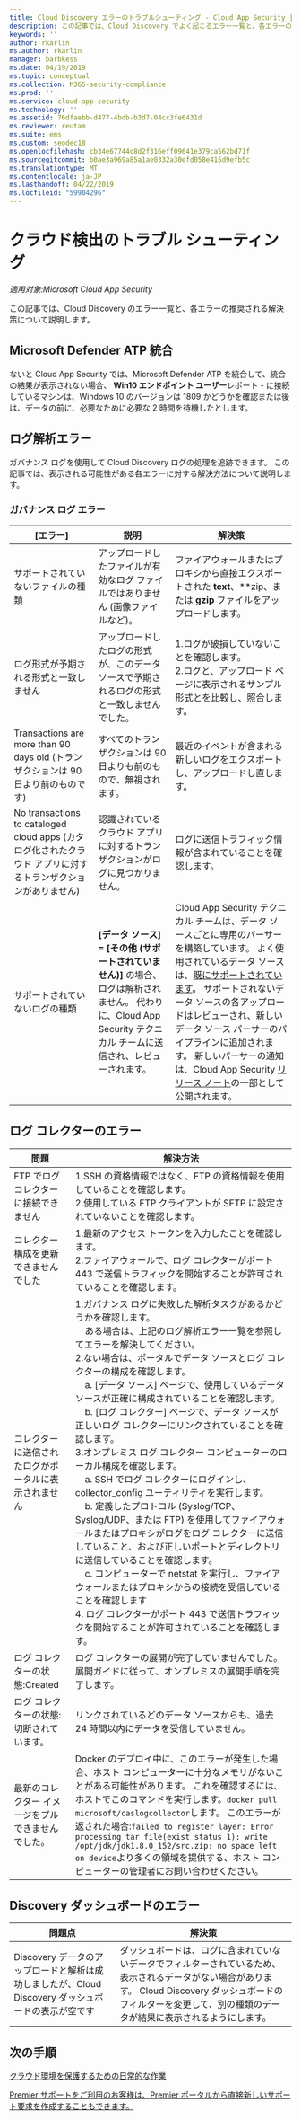 ```yaml
---
title: Cloud Discovery エラーのトラブルシューティング - Cloud App Security | Microsoft Docs
description: この記事では、Cloud Discovery でよく起こるエラー一覧と、各エラーの推奨される解決策について説明します。
keywords: ''
author: rkarlin
ms.author: rkarlin
manager: barbkess
ms.date: 04/19/2019
ms.topic: conceptual
ms.collection: M365-security-compliance
ms.prod: ''
ms.service: cloud-app-security
ms.technology: ''
ms.assetid: 76dfaebb-d477-4bdb-b3d7-04cc3fe6431d
ms.reviewer: reutam
ms.suite: ems
ms.custom: seodec18
ms.openlocfilehash: cb34e67744c8d2f316eff09641e379ca562bd71f
ms.sourcegitcommit: b0ae3a969a85a1ae0332a30efd058e415d9efb5c
ms.translationtype: MT
ms.contentlocale: ja-JP
ms.lasthandoff: 04/22/2019
ms.locfileid: "59904296"
---
```

# <a name="troubleshooting-cloud-discovery"></a>クラウド検出のトラブル シューティング

*適用対象:Microsoft Cloud App Security*

この記事では、Cloud Discovery のエラー一覧と、各エラーの推奨される解決策について説明します。

## <a name="microsoft-defender-atp-integration"></a>Microsoft Defender ATP 統合

ないと Cloud App Security では、Microsoft Defender ATP を統合して、統合の結果が表示されない場合、 **Win10 エンドポイント ユーザー**レポート - に接続しているマシンは、Windows 10 のバージョンは 1809 かどうかを確認または後は、データの前に、必要なために必要な 2 時間を待機したとします。


## <a name="log-parsing-errors"></a>ログ解析エラー

ガバナンス ログを使用して Cloud Discovery ログの処理を追跡できます。 この記事では、表示される可能性がある各エラーに対する解決方法について説明します。

### <a name="governance-log-errors"></a>ガバナンス ログ エラー

|[エラー]|説明|解決策|
|----|----|----|
|サポートされていないファイルの種類|アップロードしたファイルが有効なログ ファイルではありません (画像ファイルなど)。|ファイアウォールまたはプロキシから直接エクスポートされた **text**、**zip、または **gzip** ファイルをアップロードします。|
|ログ形式が予期される形式と一致しません|アップロードしたログの形式が、このデータ ソースで予期されるログの形式と一致しませんでした。|1.ログが破損していないことを確認します。 <br /> 2.ログと、アップロード ページに表示されるサンプル形式とを比較し、照合します。|
|Transactions are more than 90 days old (トランザクションは 90 日より前のものです)|すべてのトランザクションは 90 日よりも前のもので、無視されます。|最近のイベントが含まれる新しいログをエクスポートし、アップロードし直します。|
|No transactions to cataloged cloud apps (カタログ化されたクラウド アプリに対するトランザクションがありません)|認識されているクラウド アプリに対するトランザクションがログに見つかりません。|ログに送信トラフィック情報が含まれていることを確認します。|
|サポートされていないログの種類|**[データ ソース] = [その他 (サポートされていません)]** の場合、ログは解析されません。 代わりに、Cloud App Security テクニカル チームに送信され、レビューされます。|Cloud App Security テクニカル チームは、データ ソースごとに専用のパーサーを構築しています。 よく使用されているデータ ソースは、[既にサポートされています](set-up-cloud-discovery.md)。 サポートされないデータ ソースの各アップロードはレビューされ、新しいデータ ソース パーサーのパイプラインに追加されます。 新しいパーサーの通知は、Cloud App Security [リリース ノート](release-notes.md)の一部として公開されます。|

## <a name="log-collector-errors"></a>ログ コレクターのエラー

|問題 | 解決方法 |
|--------|--|
|FTP でログ コレクターに接続できません| 1.SSH の資格情報ではなく、FTP の資格情報を使用していることを確認します。 <br />2.使用している FTP クライアントが SFTP に設定されていないことを確認します。  |
|コレクター構成を更新できませんでした | 1.最新のアクセス トークンを入力したことを確認します。 <br />2.ファイアウォールで、ログ コレクターがポート 443 で送信トラフィックを開始することが許可されていることを確認します。|
|コレクターに送信されたログがポータルに表示されません | 1.ガバナンス ログに失敗した解析タスクがあるかどうかを確認します。  <br />  &nbsp;&nbsp;&nbsp;&nbsp;ある場合は、上記のログ解析エラー一覧を参照してエラーを解決してください。<br /> 2.ない場合は、ポータルでデータ ソースとログ コレクターの構成を確認します。 <br /> &nbsp;&nbsp;&nbsp;&nbsp;a. [データ ソース] ページで、使用しているデータ ソースが正確に構成されていることを確認します。 <br />&nbsp;&nbsp;&nbsp;&nbsp;b. [ログ コレクター] ページで、データ ソースが正しいログ コレクターにリンクされていることを確認します。 <br /> 3.オンプレミス ログ コレクター コンピューターのローカル構成を確認します。  <br />&nbsp;&nbsp;&nbsp;&nbsp;a. SSH でログ コレクターにログインし、collector_config ユーティリティを実行します。<br/>&nbsp;&nbsp;&nbsp;&nbsp;b. 定義したプロトコル (Syslog/TCP、Syslog/UDP、または FTP) を使用してファイアウォールまたはプロキシがログをログ コレクターに送信していること、および正しいポートとディレクトリに送信していることを確認します。<br /> &nbsp;&nbsp;&nbsp;&nbsp;c. コンピューターで netstat を実行し、ファイアウォールまたはプロキシからの接続を受信していることを確認します <br /> 4. ログ コレクターがポート 443 で送信トラフィックを開始することが許可されていることを確認します。 |
|ログ コレクターの状態:Created | ログ コレクターの展開が完了していませんでした。 展開ガイドに従って、オンプレミスの展開手順を完了します。|
|ログ コレクターの状態:切断されています。 | リンクされているどのデータ ソースからも、過去 24 時間以内にデータを受信していません。 |
|最新のコレクター イメージをプルできませんでした。| Docker のデプロイ中に、このエラーが発生した場合、ホスト コンピューターに十分なメモリがないことがある可能性があります。 これを確認するには、ホストでこのコマンドを実行します。`docker pull microsoft/caslogcollector`します。 このエラーが返された場合:`failed to register layer: Error processing tar file(exist status 1): write /opt/jdk/jdk1.8.0_152/src.zip: no space left on device`より多くの領域を提供する、ホスト コンピューターの管理者にお問い合わせください。|

## <a name="discovery-dashboard-errors"></a>Discovery ダッシュボードのエラー

|問題点|解決策|
|----|----|
|Discovery データのアップロードと解析は成功しましたが、Cloud Discovery ダッシュボードの表示が空です|ダッシュボードは、ログに含まれていないデータでフィルターされているため、表示されるデータがない場合があります。 Cloud Discovery ダッシュボードのフィルターを変更して、別の種類のデータが結果に表示されるようにします。|

## <a name="next-steps"></a>次の手順
  
[クラウド環境を保護するための日常的な作業](daily-activities-to-protect-your-cloud-environment.md)   

[Premier サポートをご利用のお客様は、Premier ポータルから直接新しいサポート要求を作成することもできます。](https://premier.microsoft.com/)  

